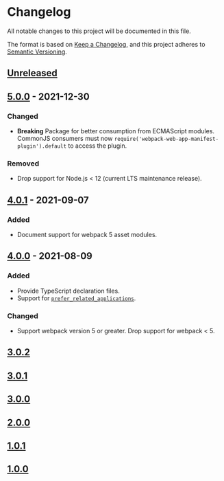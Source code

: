 # Changelog

All notable changes to this project will be documented in this file.

The format is based on [Keep a Changelog](https://keepachangelog.com/en/1.0.0/),
and this project adheres to [Semantic Versioning](https://semver.org/spec/v2.0.0.html).

## [Unreleased]

## [5.0.0] - 2021-12-30

### Changed

- **Breaking** Package for better consumption from ECMAScript modules. CommonJS consumers must now
  `require('webpack-web-app-manifest-plugin').default` to access the plugin.

### Removed

- Drop support for Node.js < 12 (current LTS maintenance release).

## [4.0.1] - 2021-09-07

### Added

- Document support for webpack 5 asset modules.

## [4.0.0] - 2021-08-09

### Added

- Provide TypeScript declaration files.
- Support for [`prefer_related_applications`](https://developer.mozilla.org/en-US/docs/Web/Manifest/prefer_related_applications).

### Changed

- Support webpack version 5 or greater. Drop support for webpack < 5.

## [3.0.2]

## [3.0.1]

## [3.0.0]

## [2.0.0]

## [1.0.1]

## [1.0.0]

[unreleased]: https://github.com/tumblr/webpack-web-app-manifest-plugin/compare/5.0.0...HEAD
[5.0.0]: https://github.com/tumblr/webpack-web-app-manifest-plugin/compare/4.0.1...5.0.0
[4.0.1]: https://github.com/tumblr/webpack-web-app-manifest-plugin/compare/4.0.0...4.0.1
[4.0.0]: https://github.com/tumblr/webpack-web-app-manifest-plugin/compare/3.0.2...4.0.0
[3.0.2]: https://github.com/tumblr/webpack-web-app-manifest-plugin/compare/3.0.1...3.0.2
[3.0.1]: https://github.com/tumblr/webpack-web-app-manifest-plugin/compare/3.0.0...3.0.1
[3.0.0]: https://github.com/tumblr/webpack-web-app-manifest-plugin/compare/2.0.0...3.0.0
[2.0.0]: https://github.com/tumblr/webpack-web-app-manifest-plugin/compare/1.0.1...2.0.0
[1.0.1]: https://github.com/tumblr/webpack-web-app-manifest-plugin/compare/1.0.0...1.0.1
[1.0.0]: https://github.com/tumblr/webpack-web-app-manifest-plugin/tree/1.0.0
